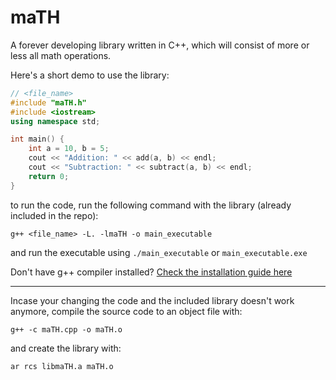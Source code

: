 # maTH
A forever developing library written in C++, which will consist of more or less all math operations.

Here's a short demo to use the library:
```cpp
// <file_name>
#include "maTH.h"
#include <iostream>
using namespace std;

int main() {
    int a = 10, b = 5;
    cout << "Addition: " << add(a, b) << endl;
    cout << "Subtraction: " << subtract(a, b) << endl;
    return 0;
}
```
to run the code, run the following command with the library (already included in the repo):
```console
g++ <file_name> -L. -lmaTH -o main_executable
```
and run the executable using ```./main_executable``` or ```main_executable.exe```

Don't have g++ compiler installed? [Check the installation guide here](https://code.visualstudio.com/docs/cpp/config-mingw)
___

Incase your changing the code and the included library doesn't work anymore, compile the source code to an object file with:
```console
g++ -c maTH.cpp -o maTH.o
```
and create the library with:
```console
ar rcs libmaTH.a maTH.o
```
